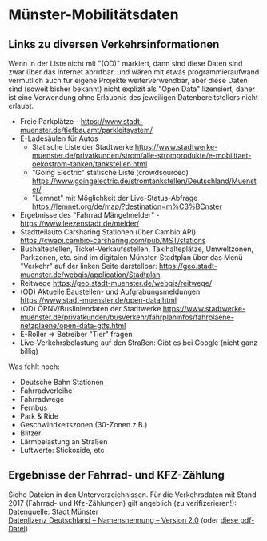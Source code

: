 # Münster-Mobilitätsdaten 

## Links zu diversen Verkehrsinformationen 
Wenn in der Liste nicht mit "(OD)" markiert, dann sind diese Daten sind zwar über das Internet abrufbar, und wären mit etwas programmieraufwand vermutlich auch für eigene Projekte weiterverwendbar, aber diese Daten sind (soweit bisher bekannt) nicht explizit als "Open Data" lizensiert, daher ist eine Verwendung ohne Erlaubnis des jeweiligen Datenbereitstellers nicht erlaubt.

* Freie Parkplätze - https://www.stadt-muenster.de/tiefbauamt/parkleitsystem/
* E-Ladesäulen für Autos
  * Statische Liste der Stadtwerke https://www.stadtwerke-muenster.de/privatkunden/strom/alle-stromprodukte/e-mobilitaet-oekostrom-tanken/tankstellen.html
  * "Going Electric" statische Liste (crowdsourced) https://www.goingelectric.de/stromtankstellen/Deutschland/Muenster/
  * "Lemnet" mit Möglichkeit der Live-Status-Abfrage https://lemnet.org/de/map/?destination=m%C3%BCnster
* Ergebnisse des "Fahrrad Mängelmelder" - https://www.leezenstadt.de/melder/
* Stadtteilauto Carsharing Stationen (über Cambio API) https://cwapi.cambio-carsharing.com/pub/MST/stations
* Bushaltestellen, Ticket-Verkaufsstellen, Taxihalteplätze, Umweltzonen, Parkzonen, etc. sind im digitalen Münster-Stadtplan über das Menü "Verkehr" auf der linken Seite darstellbar: https://geo.stadt-muenster.de/webgis/application/Stadtplan
* Reitwege https://geo.stadt-muenster.de/webgis/reitwege/
* (OD) Aktuelle Baustellen- und Aufgrabungsmeldungen https://www.stadt-muenster.de/open-data.html
* (OD) ÖPNV/Busliniendaten der Stadtwerke https://www.stadtwerke-muenster.de/privatkunden/busverkehr/fahrplaninfos/fahrplaene-netzplaene/open-data-gtfs.html
* E-Roller => Betreiber "Tier" fragen
* Live-Verkehrsbelastung auf den Straßen: Gibt es bei Google (nicht ganz billig)

Was fehlt noch: 
* Deutsche Bahn Stationen
* Fahrradverleihe
* Fahrradwege
* Fernbus
* Park & Ride
* Geschwindkeitszonen (30-Zonen z.B.)
* Blitzer
* Lärmbelastung an Straßen
* Luftwerte: Stickoxide, etc


## Ergebnisse der Fahrrad- und KFZ-Zählung
Siehe Dateien in den Unterverzeichnissen. Für die Verkehrsdaten mit Stand 2017 (Fahrrad- und Kfz-Zählungen) gilt angeblich (zu verifizerieren!): \
Datenquelle: Stadt Münster\
[Datenlizenz Deutschland – Namensnennung – Version 2.0](http://www.govdata.de/dl-de/by-2-0) (oder [diese pdf-Datei](kfz/doc/Stadt_MS_OpenData_Datenlizenz_Deutschland.pdf))
